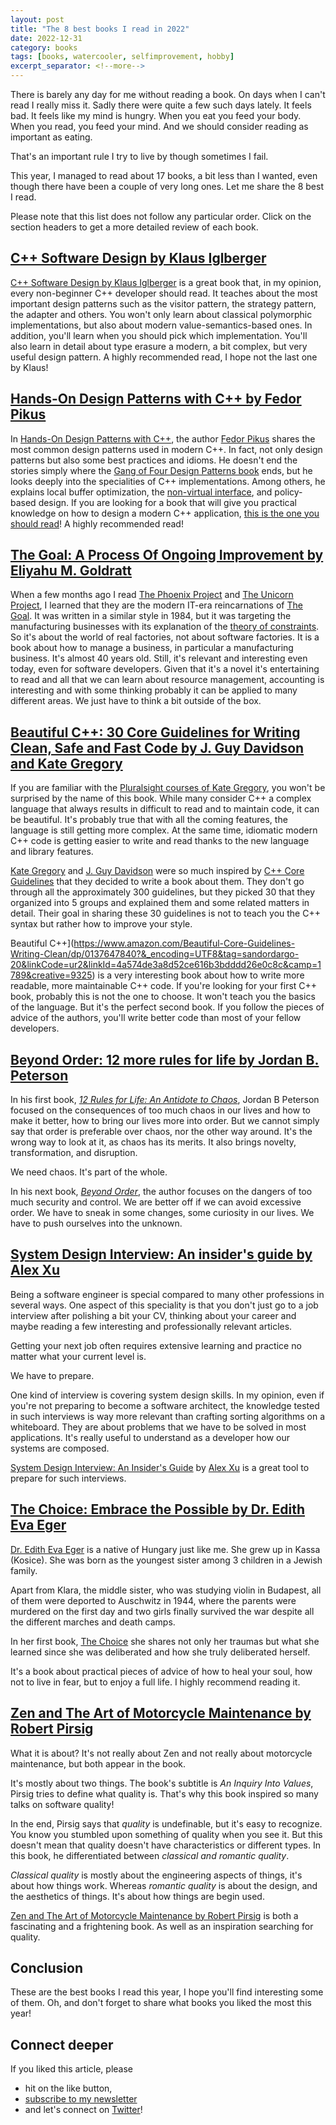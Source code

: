 ```yaml
---
layout: post
title: "The 8 best books I read in 2022"
date: 2022-12-31
category: books
tags: [books, watercooler, selfimprovement, hobby]
excerpt_separator: <!--more-->
---
```

There is barely any day for me without reading a book. On days when I can't read I really miss it. Sadly there were quite a few such days lately. It feels bad. It feels like my mind is hungry. When you eat you feed your body. When you read, you feed your mind. And we should consider reading as important as eating. 
<!--more-->

That's an important rule I try to live by though sometimes I fail.

This year, I managed to read about 17 books, a bit less than I wanted, even though there have been a couple of very long ones. Let me share the 8 best I read.

Please note that this list does not follow any particular order. Click on the section headers to get a more detailed review of each book.

## [C++ Software Design by Klaus Iglberger](https://www.sandordargo.com/blog/2022/12/17/cpp-software-design-by-klaus-iglberger)

[C++ Software Design by Klaus Iglberger](https://www.amazon.com/Software-Design-Principles-Patterns-High-Quality/dp/1098113160?&_encoding=UTF8&tag=sandordargo-20&linkCode=ur2&linkId=e9b6f64671aac55ff52ecfd91e137d6e&camp=1789&creative=9325) is a great book that, in my opinion, every non-beginner C++ developer should read. It teaches about the most important design patterns such as the visitor pattern, the strategy pattern, the adapter and others. You won't only learn about classical polymorphic implementations, but also about modern value-semantics-based ones. In addition, you'll learn when you should pick which implementation. You'll also learn in detail about type erasure a modern, a bit complex, but very useful design pattern. A highly recommended read, I hope not the last one by Klaus!

## [Hands-On Design Patterns with C++ by Fedor Pikus](https://www.sandordargo.com/blog/2022/07/23/hands-on-design-patterns-by-fedor-pikus)

In [Hands-On Design Patterns with C++](https://www.amazon.com/Hands-Design-Patterns-reusable-maintainable/dp/1788832566?&_encoding=UTF8&tag=sandordargo-20&linkCode=ur2&linkId=30b0f28f6d2b14f4979cee40a2d91f43&camp=1789&creative=9325), the author [Fedor Pikus](http://www.pikus.net/~pikus/physres.html) shares the most common design patterns used in modern C++. In fact, not only design patterns but also some best practices and idioms. He doesn't end the stories simply where the [Gang of Four Design Patterns book](https://amzn.to/36VKyO2) ends, but he looks deeply into the specialities of C++ implementations. Among others, he explains local buffer optimization, the [non-virtual interface](https://www.sandordargo.com/blog/2022/08/24/tmp-and-nvi), and policy-based design. If you are looking for a book that will give you practical knowledge on how to design a modern C++ application, [this is the one you should read](https://www.amazon.com/Hands-Design-Patterns-reusable-maintainable/dp/1788832566?&_encoding=UTF8&tag=sandordargo-20&linkCode=ur2&linkId=30b0f28f6d2b14f4979cee40a2d91f43&camp=1789&creative=9325)! A highly recommended read!


## [The Goal: A Process Of Ongoing Improvement by Eliyahu M. Goldratt](https://www.sandordargo.com/blog/2022/04/30/the-goal-a-process-of-ongoing-improvement-by-eliyahu-m-goldratt)

When a few months ago I read [The Phoenix Project](https://devreads.sandordargo.com/the-phoenix-project-by-gene-kim/) and [The Unicorn Project](https://devreads.sandordargo.com/the-unicorn-project-by-gene-kim/), I learned that they are the modern IT-era reincarnations of [The Goal](https://www.amazon.com/dp/B002LHRM2O?&_encoding=UTF8&tag=sandordargo-20&linkCode=ur2&linkId=f534d1875712b38f8f10c29ae1b00cda&camp=1789&creative=9325). It was written in a similar style in 1984, but it was targeting the manufacturing businesses with its explanation of the [theory of constraints](https://en.wikipedia.org/wiki/Theory_of_constraints). So it's about the world of real factories, not about software factories. It is a book about how to manage a business, in particular a manufacturing business. It's almost 40 years old. Still, it's relevant and interesting even today, even for software developers. Given that it's a novel it's entertaining to read and all that we can learn about resource management, accounting is interesting and with some thinking probably it can be applied to many different areas. We just have to think a bit outside of the box.

## [Beautiful C++: 30 Core Guidelines for Writing Clean, Safe and Fast Code by J. Guy Davidson and Kate Gregory](https://www.sandordargo.com/blog/2022/04/16/beautiful-cpp-by-kate-gregory-and-guy-davidson)

If you are familiar with the [Pluralsight courses of Kate Gregory](https://www.pluralsight.com/authors/kate-gregory), you won't be surprised by the name of this book. While many consider C++ a complex language that always results in difficult to read and to maintain code, it can be beautiful. It's probably true that with all the coming features, the language is still getting more complex. At the same time, idiomatic modern C++ code is getting easier to write and read thanks to the new language and library features.

[Kate Gregory](https://twitter.com/gregcons) and [J. Guy Davidson](https://twitter.com/hatcat01) were so much inspired by [C++ Core Guidelines](https://isocpp.github.io/CppCoreGuidelines/CppCoreGuidelines) that they decided to write a book about them. They don't go through all the approximately 300 guidelines, but they picked 30 that they organized into 5 groups and explained them and some related matters in detail. Their goal in sharing these 30 guidelines is not to teach you the C++ syntax but rather how to improve your style.

Beautiful C++](https://www.amazon.com/Beautiful-Core-Guidelines-Writing-Clean/dp/0137647840?&_encoding=UTF8&tag=sandordargo-20&linkCode=ur2&linkId=4a574de3a8d52ce616b3bdddd26e0c8c&camp=1789&creative=9325) is a very interesting book about how to write more readable, more maintainable C++ code. If you're looking for your first C++ book, probably this is not the one to choose. It won't teach you the basics of the language. But it's the perfect second book. If you follow the pieces of advice of the authors, you'll write better code than most of your fellow developers.

## [Beyond Order: 12 more rules for life by Jordan B. Peterson](https://www.sandordargo.com/blog/2022/03/26/beyond-order-by-jordan-b-peterson)

In his first book, *[12 Rules for Life: An Antidote to Chaos](https://devreads.sandordargo.com/12-rules-for-life/)*, Jordan B Peterson focused on the consequences of too much chaos in our lives and how to make it better, how to bring our lives more into order. But we cannot simply say that order is preferable over chaos, nor the other way around. It's the wrong way to look at it, as chaos has its merits. It also brings novelty, transformation, and disruption.
<!--more-->

We need chaos. It's part of the whole.

In his next book, *[Beyond Order](https://www.amazon.com/Beyond-Order-More-Rules-Life-ebook/dp/B08NP6881K/?&_encoding=UTF8&tag=sandordargo-20&linkCode=ur2&linkId=d9275cf0e8dc877044bb960c1fb73460&camp=1789&creative=9325)*, the author focuses on the dangers of too much security and control. We are better off if we can avoid excessive order. We have to sneak in some changes, some curiosity in our lives. We have to push ourselves into the unknown.

## [System Design Interview: An insider's guide by Alex Xu](https://www.sandordargo.com/blog/2022/02/19/system-design-interview-by-alex-xu)

Being a software engineer is special compared to many other professions in several ways. One aspect of this speciality is that you don't just go to a job interview after polishing a bit your CV, thinking about your career and maybe reading a few interesting and professionally relevant articles.

Getting your next job often requires extensive learning and practice no matter what your current level is. 

We have to prepare.

One kind of interview is covering system design skills. In my opinion, even if you're not preparing to become a software architect, the knowledge tested in such interviews is way more relevant than crafting sorting algorithms on a whiteboard. They are about problems that we have to be solved in most applications. It's really useful to understand as a developer how our systems are composed.

[System Design Interview: An Insider's Guide](https://www.amazon.com/gp/product/B08CMF2CQF/ref=as_li_qf_asin_il_tl?ie=UTF8&tag=sandordargo-20&creative=9325&linkCode=as2&creativeASIN=B08CMF2CQF&linkId=6bd98a7b06a1165368754af945bae169) by [Alex Xu](https://twitter.com/alexxubyte) is a great tool to prepare for such interviews.

## [The Choice: Embrace the Possible by Dr. Edith Eva Eger](https://www.sandordargo.com/blog/2022/01/22/the-choice-by-edith-eger)

[Dr. Edith Eva Eger](https://dreditheger.com/) is a native of Hungary just like me. She grew up in Kassa (Kosice). She was born as the youngest sister among 3 children in a Jewish family.

Apart from Klara, the middle sister, who was studying violin in Budapest, all of them were deported to Auschwitz in 1944, where the parents were murdered on the first day and two girls finally survived the war despite all the different marches and death camps.

In her first book, [The Choice](https://www.amazon.com/gp/product/150113079X/ref=as_li_qf_asin_il_tl?ie=UTF8&tag=sandordargo-20&creative=9325&linkCode=as2&creativeASIN=150113079X&linkId=a7b9e9295249853ae13c7855c51483fb) she shares not only her traumas but what she learned since she was deliberated and how she truly deliberated herself.

It's a book about practical pieces of advice of how to heal your soul, how not to live in fear, but to enjoy a full life. I highly recommend reading it.

## [Zen and The Art of Motorcycle Maintenance by Robert Pirsig](https://www.sandordargo.com/blog/2022/01/08/zen-and-the-art-of-motorcycle-maintenance-by-robert-pirsig)

What it is about? It's not really about Zen and not really about motorcycle maintenance, but both appear in the book.

It's mostly about two things. The book's subtitle is *An Inquiry Into Values*, Pirsig tries to define what quality is. That's why this book inspired so many talks on software quality!

In the end, Pirsig says that *quality* is undefinable, but it's easy to recognize. You know you stumbled upon something of quality when you see it. But this doesn't mean that quality doesn't have characteristics or different types. In this book, he differentiated between *classical and romantic quality*.

*Classical quality* is mostly about the engineering aspects of things, it's about how things work. Whereas *romantic quality* is about the design, and the aesthetics of things. It's about how things are begin used.

[Zen and The Art of Motorcycle Maintenance by Robert Pirsig](https://www.amazon.com/gp/product/0060839872/ref=as_li_qf_asin_il_tl?ie=UTF8&tag=sandordargo-20&creative=9325&linkCode=as2&creativeASIN=0060839872&linkId=f622df262ff53a458f90e34d9fe8a919) is both a fascinating and a frightening book. As well as an inspiration searching for quality.

## Conclusion

These are the best books I read this year, I hope you'll find interesting some of them. Oh, and don't forget to share what books you liked the most this year!

## Connect deeper

If you liked this article, please 
- hit on the like button,  
- [subscribe to my newsletter](http://eepurl.com/gvcv1j) 
- and let's connect on [Twitter](https://twitter.com/SandorDargo)!
